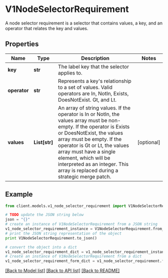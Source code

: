 # V1NodeSelectorRequirement

A node selector requirement is a selector that contains values, a key, and an operator that relates the key and values.

## Properties
Name | Type | Description | Notes
------------ | ------------- | ------------- | -------------
**key** | **str** | The label key that the selector applies to. | 
**operator** | **str** | Represents a key&#39;s relationship to a set of values. Valid operators are In, NotIn, Exists, DoesNotExist. Gt, and Lt. | 
**values** | **List[str]** | An array of string values. If the operator is In or NotIn, the values array must be non-empty. If the operator is Exists or DoesNotExist, the values array must be empty. If the operator is Gt or Lt, the values array must have a single element, which will be interpreted as an integer. This array is replaced during a strategic merge patch. | [optional] 

## Example

```python
from client.models.v1_node_selector_requirement import V1NodeSelectorRequirement

# TODO update the JSON string below
json = "{}"
# create an instance of V1NodeSelectorRequirement from a JSON string
v1_node_selector_requirement_instance = V1NodeSelectorRequirement.from_json(json)
# print the JSON string representation of the object
print V1NodeSelectorRequirement.to_json()

# convert the object into a dict
v1_node_selector_requirement_dict = v1_node_selector_requirement_instance.to_dict()
# create an instance of V1NodeSelectorRequirement from a dict
v1_node_selector_requirement_form_dict = v1_node_selector_requirement.from_dict(v1_node_selector_requirement_dict)
```
[[Back to Model list]](../README.md#documentation-for-models) [[Back to API list]](../README.md#documentation-for-api-endpoints) [[Back to README]](../README.md)


